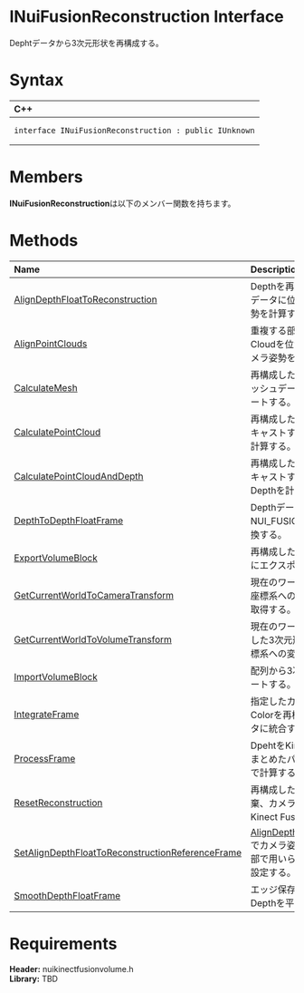 INuiFusionReconstruction Interface  
==================================  

Dephtデータから3次元形状を再構成する。 <span id="syntaxSection"></span>

Syntax  
======  

<table>
<colgroup>
<col width="100%" />
</colgroup>
<thead>
<tr class="header">
<th align="left">C++</th>
</tr>
</thead>
<tbody>
<tr class="odd">
<td align="left"><pre><code>interface INuiFusionReconstruction : public IUnknown</code></pre></td>
</tr>
</tbody>
</table>

<span id="classMembersSection"></span>

Members  
=======  

**INuiFusionReconstruction**は以下のメンバー関数を持ちます。  

<span id="publicmethodsSection"></span>

Methods  
=======  

<table>
<colgroup>
<col width="30%" />
<col width="60%" />
</colgroup>
<thead>
<tr class="header">
<th align="left">Name</th>
<th align="left">Description</th>
</tr>
</thead>
<tbody>
<tr class="odd">
<td align="left"><a href="INuiFusionReconstruction/Methods/AlignDepthFloatToReconstru.md">AlignDepthFloatToReconstruction</a></td>
<td align="left">Depthを再構成している3次元形状データに位置合わせしてカメラ姿勢を計算する。</td>
</tr>
<tr class="even">
<td align="left"><a href="INuiFusionReconstruction/Methods/AlignPointClouds_Method.md">AlignPointClouds</a></td>
<td align="left">重複する部分のある2つのPoint Cloudを位置合わせして相対的なカメラ姿勢を計算する。</td>
</tr>
<tr class="odd">
<td align="left"><a href="INuiFusionReconstruction/Methods/CalculateMesh_Method.md">CalculateMesh</a></td>
<td align="left">再構成した3次元形状データからメッシュデータを計算してエクスポートする。</td>
</tr>
<tr class="even">
<td align="left"><a href="INuiFusionReconstruction/Methods/CalculatePointCloud_Method.md">CalculatePointCloud</a></td>
<td align="left">再構成した3次元形状データをレイキャストすることでPoint Cloudを計算する。</td>
</tr>
<tr class="odd">
<td align="left"><a href="INuiFusionReconstruction/Methods/CalculatePointCloudAndDepth.md">CalculatePointCloudAndDepth</a></td>
<td align="left">再構成した3次元形状データをレイキャストすることでPoint CloudとDepthを計算する。</td>
</tr>
<tr class="even">
<td align="left"><a href="INuiFusionReconstruction/Methods/DepthToDepthFloatFrame.md">DepthToDepthFloatFrame</a></td>
<td align="left">DepthデータをNUI_FUSION_IMAGE_FRAMEに変換する。</td>
</tr>
<tr class="odd">
<td align="left"><a href="INuiFusionReconstruction/Methods/ExportVolumeBlock_Method.md">ExportVolumeBlock</a></td>
<td align="left">再構成した3次元形状データを配列にエクスポートする。</td>
</tr>
<tr class="even">
<td align="left"><a href="INuiFusionReconstruction/Methods/GetCurrentWorldToCameraTra.md">GetCurrentWorldToCameraTransform</a></td>
<td align="left">現在のワールド座標系からカメラ座標系への変換行列(カメラ姿勢)を取得する。</td>
</tr>
<tr class="odd">
<td align="left"><a href="INuiFusionReconstruction/Methods/GetCurrentWorldToVolumeTra.md">GetCurrentWorldToVolumeTransform</a></td>
<td align="left">現在のワールド座標系から再構成した3次元形状データのローカル座標系への変換行列を取得する。</td>
</tr>
<tr class="even">
<td align="left"><a href="INuiFusionReconstruction/Methods/ImportVolumeBlock_Method.md">ImportVolumeBlock</a></td>
<td align="left">配列から3次元形状データをインポートする。</td>
</tr>
<tr class="odd">
<td align="left"><a href="INuiFusionReconstruction/Methods/IntegrateFrame_Method.md">IntegrateFrame</a></td>
<td align="left">指定したカメラ姿勢でDepthとColorを再構成した3次元形状データに統合する。</td>
</tr>
<tr class="even">
<td align="left"><a href="INuiFusionReconstruction/Methods/ProcessFrame_Method.md">ProcessFrame</a></td>
<td align="left">DpehtをKinect Fusionの各処理をまとめたパイプラインに流し込んで計算する。</td>
</tr>
<tr class="odd">
<td align="left"><a href="INuiFusionReconstruction/Methods/ResetReconstruction_Method.md">ResetReconstruction</a></td>
<td align="left">再構成した3次元形状データを破棄、カメラ姿勢を初期化してKinect Fusionをリセットする。</td>
</tr>
<tr class="even">
<td align="left"><a href="INuiFusionReconstruction/Methods/SetAlignDepthFloatToRecons.md">SetAlignDepthFloatToReconstructionReferenceFrame</a></td>
<td align="left"><a href="INuiFusionReconstruction/Methods/AlignDepthFloatToReconstru.md">AlignDepthFloatToReconstruction</a>でカメラ姿勢を計算するときに内部で用いられる基準となるDepthを設定する。</td>
</tr>
<tr class="odd">
<td align="left"><a href="INuiFusionReconstruction/Methods/SmoothDepthFloatFrame_Method.md">SmoothDepthFloatFrame</a></td>
<td align="left">エッジ保存型のフィルタを用いてDepthを平滑化する。</td>
</tr>
</tbody>
</table>

<span id="requirements"></span>

Requirements  
============  

**Header:** nuikinectfusionvolume.h  
**Library:** TBD  



<!--Please do not edit the data in the comment block below.-->
<!--
TOCTitle : INuiFusionReconstruction Interface
RLTitle : INuiFusionReconstruction Interface
KeywordK : INuiFusionReconstruction interface, about
HelpPriority : 2
TopicType : apiref
KeywordF : INuiFusionReconstruction
KeywordF : Microsoft.Kinect.nuikinectfusionvolume.INuiFusionReconstruction
KeywordA : T:Microsoft.Kinect.nuikinectfusionvolume.INuiFusionReconstruction
AssetID : T:Microsoft.Kinect.nuikinectfusionvolume.INuiFusionReconstruction
Locale : en-us
CommunityContent : 1
APIType : Managed
APILocation : 
APIName : Microsoft.Kinect.nuikinectfusionvolume.INuiFusionReconstruction
TargetOS : Windows
TopicType : kbSyntax
DevLang : C++
DocSet : K4Wv2
ProjType : K4Wv2Proj
Technology : Kinect for Windows
Product : Kinect for Windows SDK v2
productversion : 20
-->
